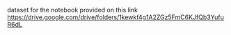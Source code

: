 dataset for the notebook provided on this link
https://drive.google.com/drive/folders/1kewkf4g1A2ZGz5FmC6KJfQb3YufuR6dL
